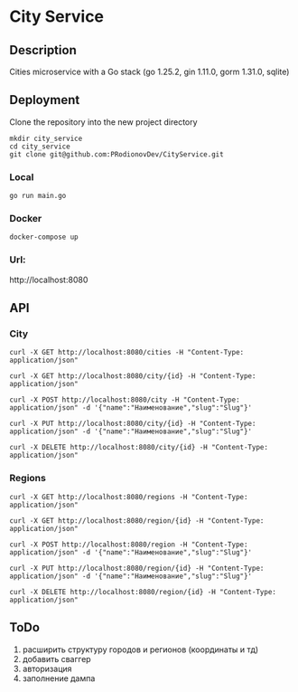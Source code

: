 # City Service

## Description

Cities microservice with a Go stack (go 1.25.2, gin 1.11.0, gorm 1.31.0, sqlite)

## Deployment

Clone the repository into the new project directory

```shell
mkdir city_service
cd city_service
git clone git@github.com:PRodionovDev/CityService.git
```

### Local

```shell
go run main.go
```

### Docker

```shell
docker-compose up
```

### Url:
http://localhost:8080

## API

### City
```shell
curl -X GET http://localhost:8080/cities -H "Content-Type: application/json"
```
```shell
curl -X GET http://localhost:8080/city/{id} -H "Content-Type: application/json"
```
```shell
curl -X POST http://localhost:8080/city -H "Content-Type: application/json" -d '{"name":"Наименование","slug":"Slug"}'
```
```shell
curl -X PUT http://localhost:8080/city/{id} -H "Content-Type: application/json" -d '{"name":"Наименование","slug":"Slug"}'
```
```shell
curl -X DELETE http://localhost:8080/city/{id} -H "Content-Type: application/json"
```
### Regions
```shell
curl -X GET http://localhost:8080/regions -H "Content-Type: application/json"
```
```shell
curl -X GET http://localhost:8080/region/{id} -H "Content-Type: application/json"
```
```shell
curl -X POST http://localhost:8080/region -H "Content-Type: application/json" -d '{"name":"Наименование","slug":"Slug"}'
```
```shell
curl -X PUT http://localhost:8080/region/{id} -H "Content-Type: application/json" -d '{"name":"Наименование","slug":"Slug"}'
```
```shell
curl -X DELETE http://localhost:8080/region/{id} -H "Content-Type: application/json"
```

## ToDo
1. расширить структуру городов и регионов (координаты и тд)
2. добавить сваггер
3. авторизация
4. заполнение дампа